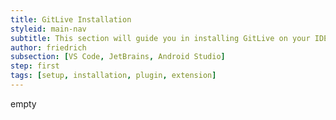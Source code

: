 ```yaml
---
title: GitLive Installation
styleid: main-nav
subtitle: This section will guide you in installing GitLive on your IDE.
author: friedrich
subsection: [VS Code, JetBrains, Android Studio]
step: first
tags: [setup, installation, plugin, extension]
---
```



empty
